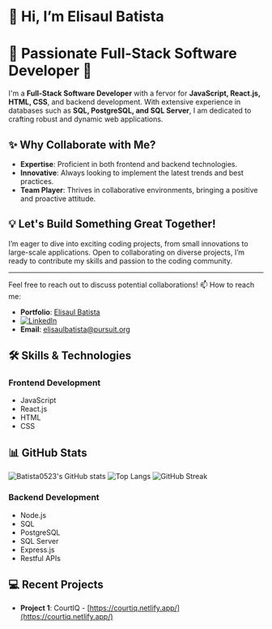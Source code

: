 # 👋 Hi, I’m Elisaul Batista

# 🚀 Passionate Full-Stack Software Developer 🌟

I'm a **Full-Stack Software Developer** with a fervor for **JavaScript, React.js, HTML, CSS**, and backend development. With extensive experience in databases such as **SQL, PostgreSQL, and SQL Server**, I am dedicated to crafting robust and dynamic web applications.

## ✨ Why Collaborate with Me?

- **Expertise**: Proficient in both frontend and backend technologies.
- **Innovative**: Always looking to implement the latest trends and best practices.
- **Team Player**: Thrives in collaborative environments, bringing a positive and proactive attitude.

## 💡 Let's Build Something Great Together!

I’m eager to dive into exciting coding projects, from small innovations to large-scale applications. Open to collaborating on diverse projects, I’m ready to contribute my skills and passion to the coding community.

---

Feel free to reach out to discuss potential collaborations!
📫 How to reach me:
- **Portfolio**: [Elisaul Batista](https://elisaulbatista.net/)
- [![LinkedIn](https://img.shields.io/badge/LinkedIn-0077B5?style=for-the-badge&logo=linkedin&logoColor=white)](https://www.linkedin.com/in/elisaul-batista/)
- **Email**: elisaulbatista@pursuit.org

## 🛠 Skills & Technologies

### Frontend Development
- JavaScript
- React.js
- HTML
- CSS
  

## 📊 GitHub Stats
![Batista0523's GitHub stats](https://github-readme-stats.vercel.app/api?username=Batista0523&show_icons=true&theme=radical)
![Top Langs](https://github-readme-stats.vercel.app/api/top-langs/?username=Batista0523&layout=compact&theme=radical)
![GitHub Streak](https://github-readme-streak-stats.herokuapp.com/?user=Batista0523&theme=radical)

### Backend Development
- Node.js
- SQL
- PostgreSQL
- SQL Server
- Express.js
- Restful APIs



## 💻 Recent Projects
- **Project 1**: CourtIQ - [https://courtiq.netlify.app/](https://courtiq.netlify.app/)

